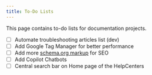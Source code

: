```yaml
---
title: To-Do Lists
---
```


This page contains to-do lists for documentation projects.

- [ ] Automate troubleshooting articles list (dev)
- [ ] Add Google Tag Manager for better performance
- [ ] Add more [schema.org markup](https://schema.org/) for SEO
- [ ] Add Copilot Chatbots
- [ ] Central search bar on Home page of the HelpCenters
